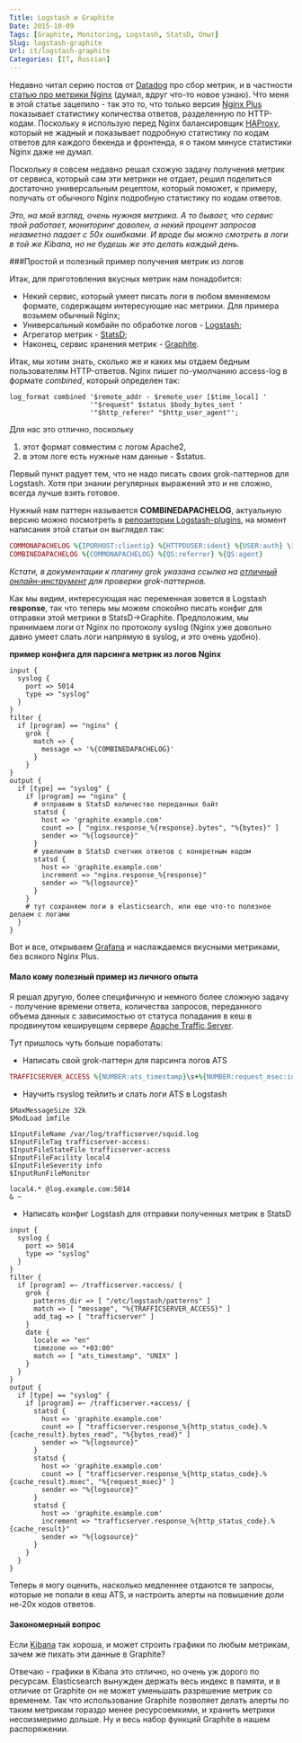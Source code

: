 ```yaml
---
Title: Logstash и Graphite
Date: 2015-10-09
Tags: [Graphite, Monitoring, Logstash, StatsD, Опыт]
Slug: logstash-graphite
Url: it/logstash-graphite
Categories: [IT, Russian]
---
```


Недавно читал серию постов от [Datadog](https://www.datadoghq.com) про сбор метрик,
и в частности [статью про метрики Nginx](https://www.datadoghq.com/blog/how-to-collect-nginx-metrics/)
(думал, вдруг что-то новое узнаю). Что меня в этой статье зацепило - так это то, что только версия
[Nginx Plus](https://www.nginx.com/products/) показывает статистику количества
ответов, разделенную по HTTP-кодам. Поскольку я использую перед Nginx балансировщик
[HAProxy](http://www.haproxy.org), который не жадный и показывает подробную статистику
по кодам ответов для каждого бекенда и фронтенда, я о таком минусе статистики Nginx даже не думал.

Поскольку я совсем недавно решал схожую задачу получения метрик от сервиса,
который сам эти метрики не отдает, решил поделиться достаточно универсальным рецептом,
который поможет, к примеру, получать от обычного Nginx подробную статистику по
кодам ответов.

*Это, на мой взгляд, очень нужная метрика. А то бывает, что сервис твой работает,
мониторинг доволен, а некий процент запросов незаметно падает с 50x ошибками. И вроде бы
можно смотреть в логи в той же Kibana, но не будешь же это делать каждый день.*

###Простой и полезный пример получения метрик из логов

Итак, для приготовления вкусных метрик нам понадобится:

* Некий сервис, который умеет писать логи в любом вменяемом формате, содержащем
интересующие нас метрики. Для примера возьмем обычный Nginx;
* Универсальный комбайн по обработке логов - [Logstash](https://www.elastic.co/products/logstash);
* Агрегатор метрик - [StatsD](https://github.com/etsy/statsd);
* Наконец, сервис хранения метрик - [Graphite](http://graphite.readthedocs.org/en/latest/).

Итак, мы хотим знать, сколько же и каких мы отдаем бедным пользователям HTTP-ответов.
Nginx пишет по-умолчанию access-log в формате *combined*, который определен так:

```nginx
log_format combined '$remote_addr - $remote_user [$time_local] '
                    '"$request" $status $body_bytes_sent '
                    '"$http_referer" "$http_user_agent"';
```

Для нас это отлично, поскольку

1. этот формат совместим с логом Apache2,
2. в этом логе есть нужные нам данные - $status.

Первый пункт радует тем, что не надо писать своих grok-паттернов для Logstash.
Хотя при знании регулярных выражений это и не сложно, всегда лучше взять готовое.

Нужный нам паттерн называется **COMBINEDAPACHELOG**, актуальную версию можно посмотреть
в [репозитории Logstash-plugins](https://github.com/logstash-plugins/logstash-patterns-core/blob/master/patterns/grok-patterns),
на момент написания этой статьи он выглядел так:
```ruby
COMMONAPACHELOG %{IPORHOST:clientip} %{HTTPDUSER:ident} %{USER:auth} \[%{HTTPDATE:timestamp}\] "(?:%{WORD:verb} %{NOTSPACE:request}(?: HTTP/%{NUMBER:httpversion})?|%{DATA:rawrequest})" %{NUMBER:response} (?:%{NUMBER:bytes}|-)
COMBINEDAPACHELOG %{COMMONAPACHELOG} %{QS:referrer} %{QS:agent}
```

*Кстати, в документации к плагину grok указана ссылка на [отличный онлайн-инструмент](http://grokdebug.herokuapp.com)
для проверки grok-паттернов.*

Как мы видим, интересующая нас переменная зовется в Logstash **response**, так что
теперь мы можем спокойно писать конфиг для отправки этой метрики в StatsD->Graphite.
Предположим, мы принимаем логи от Nginx по протоколу syslog (Nginx уже довольно давно
умеет слать логи напрямую в syslog, и это очень удобно).

**пример конфига для парсинга метрик из логов Nginx**
```logstash
input {
  syslog {
    port => 5014
    type => "syslog"
  }
}
filter {
  if [program] == "nginx" {
    grok {
      match => {
        message => '%{COMBINEDAPACHELOG}'
      }
    }
}
output {
  if [type] == "syslog" {
    if [program] == "nginx" {
      # отправим в StatsD количество переданных байт
      statsd {
        host => 'graphite.example.com'
        count => [ "nginx.response_%{response}.bytes", "%{bytes}" ]
        sender => "%{logsource}"
      }
      # увеличим в StatsD счетчик ответов с конкретным кодом
      statsd {
        host => 'graphite.example.com'
        increment => "nginx.response_%{response}"
        sender => "%{logsource}"
      }
    }
    # тут сохраняем логи в elasticsearch, или еще что-то полезное делаем с логами
  }
}
```

Вот и все, открываем [Grafana](http://grafana.org/) и наслаждаемся вкусными
метриками, без всякого Nginx Plus.

#### Мало кому полезный пример из личного опыта

Я решал другую, более специфичную и немного более сложную задачу - получение
времени ответа, количества запросов, переданного объема данных с зависимостью от
статуса попадания в кеш в продвинутом кешируещем
сервере [Apache Traffic Server](http://trafficserver.apache.org).

Тут пришлось чуть больше поработать:

* Написать свой grok-паттерн для парсинга логов ATS
```ruby
TRAFFICSERVER_ACCESS %{NUMBER:ats_timestamp}\s+%{NUMBER:request_msec:int} %{IPORHOST:client_ip} %{WORD:cache_result}/%{NUMBER:http_status_code:int} %{NUMBER:bytes_read:int} %{WORD:http_verb} (%{URIPROTO:http_proto}://)?%{IPORHOST:dst_host}(?::%{POSINT:port:int})?(?:%{URIPATHPARAM:http_request})? %{DATA:cache_user} %{WORD:request_route}/(%{IPORHOST:forwarded_to}|-) %{GREEDYDATA:content_type}
```
* Научить rsyslog тейлить и слать логи ATS в Logstash
```
$MaxMessageSize 32k
$ModLoad imfile

$InputFileName /var/log/trafficserver/squid.log
$InputFileTag trafficserver-access:
$InputFileStateFile trafficserver-access
$InputFileFacility local4
$InputFileSeverity info
$InputRunFileMonitor

local4.* @log.example.com:5014
& ~
```
* Написать конфиг Logstash для отправки полученных метрик в StatsD
```
input {
  syslog {
    port => 5014
    type => "syslog"
  }
}
filter {
  if [program] =~ /trafficserver.+access/ {
    grok {
      patterns_dir => [ "/etc/logstash/patterns" ]
      match => [ "message", "%{TRAFFICSERVER_ACCESS}" ]
      add_tag => [ "trafficserver" ]
    }
    date {
      locale => "en"
      timezone => "+03:00"
      match => [ "ats_timestamp", "UNIX" ]
    }
  }
}
output {
  if [type] == "syslog" {
    if [program] =~ /trafficserver.+access/ {
      statsd {
        host => 'graphite.example.com'
        count => [ "trafficserver.response_%{http_status_code}.%{cache_result}.bytes_read", "%{bytes_read}" ]
        sender => "%{logsource}"
      }
      statsd {
        host => 'graphite.example.com'
        count => [ "trafficserver.response_%{http_status_code}.%{cache_result}.msec", "%{request_msec}" ]
        sender => "%{logsource}"
      }
      statsd {
        host => 'graphite.example.com'
        increment => "trafficserver.response_%{http_status_code}.%{cache_result}"
        sender => "%{logsource}"
      }
    }
  }
}
```

Теперь я могу оценить, насколько медленнее отдаются те запросы, которые не попали
в кеш ATS, и настроить алерты на повышение доли не-20х кодов ответов.

#### Закономерный вопрос

Если [Kibana](https://www.elastic.co/products/kibana) так хороша, и может
строить графики по любым метрикам, зачем же пихать
эти данные в Graphite?

Отвечаю - графики в Kibana это отлично, но очень уж дорого
по ресурсам. Elasticsearch вынужден держать весь индекс в памяти, и в отличие от
Graphite он не может уменьшать разрешение метрик со временем. Так что использование
Graphite позволяет делать алерты по таким метрикам гораздо менее ресурсоемкими,
и хранить метрики несоизмеримо дольше. Ну и весь набор функций Graphite в нашем
распоряжении.
